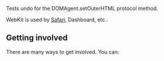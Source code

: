 Tests undo for the DOMAgent.setOuterHTML protocol method.

WebKit is used by [Safari](http://www.apple.com/safari/), Dashboard, etc..

Getting involved
----------------

There are many ways to get involved. You can:
